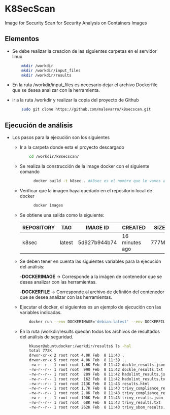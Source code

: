 # K8SecScan

Image for Security Scan for Security Analysis on Containers Images

## Elementos

- Se debe realizar la creacion de las siguientes carpetas en el servidor linux

    ```bash
        mkdir /workdir
        mkdir /workdir/input_files
        mkdir /workdir/results
    ```

- En la ruta /workdir/input_files es necesario dejar el archivo Dockerfile que se desea analizar con la herramienta.
- ir a la ruta /workdir y realizar la copia del proyecto de Github

    ```bash
        sudo git clone https://github.com/malevarro/k8secscan.git
    ```

## Ejecución de análisis

- Los pasos para la ejecución son los siguientes
  - Ir a la carpeta donde esta el proyecto descargado

    ```bash
        cd /workdir/k8secscan/
    ```

  - Se realiza la construcción de la image docker con el siguiente comando

      ```bash
            docker build -t k8sec . #k8sec es el nombre que le vamos a dar a la imagen del contenedor
      ```

  - Verificar que la imagen haya quedado en el repositorio local de docker
  
      ```bash
            docker images
      ```

  - Se obtiene una salida como la siguiente:

    | REPOSITORY | TAG | IMAGE ID | CREATED | SIZE |
    |---|---|---|---|---|
    | k8sec | latest | 5d927b944b74 | 16 minutes ago | 777MB |

  - Se deben tener en cuenta las siguientes variables para la ejecución del análisis:
  
    -**DOCKERIMAGE** -> Corresponde a la imágen de contenedor que se desea analizar con las herramientas.

    -**DOCKERFILE** -> Corresponde al archivo de definiión del contenedor que se desea analizar con las herramientas.

  - Ejecutar el docker, el siguientes es un ejemplo de ejecución con las variables indicadas.

      ```bash
          docker run --env DOCKERIMAGE='debian:latest' --env DOCKERFILE='Dockerfile' -v '/workdir/results:/results' -v '/workdir/input_files:/input_files' k8sec
      ```

  - En la ruta /workdir/results quedan todos los archivos de resultados del análisis de seguridad.
  
      ```bash
          hkuser@ubuntudocker:/workdir/results$ ls -hal
          total 772K
          drwxr-xr-x 2 root root 4.0K Feb  8 11:43 .
          drwxr-xr-x 5 root root 4.0K Feb  8 11:39 ..
          -rw-r--r-- 1 root root 1.6K Feb  8 11:42 dockle_results.json
          -rw-r--r-- 1 root root  990 Feb  8 11:42 dockle_results.txt
          -rw-r--r-- 1 root root  209 Feb  8 11:42 hadolint_results.json
          -rw-r--r-- 1 root root  162 Feb  8 11:42 hadolint_results.txt
          -rw-r--r-- 1 root root 213K Feb  8 11:43 results.html
          -rw-r--r-- 1 root root 1.7K Feb  8 11:43 trivy_compliance_results.json
          -rw-r--r-- 1 root root 2.8K Feb  8 11:43 trivy_compliance_results.txt
          -rw-r--r-- 1 root root 190K Feb  8 11:43 trivy_results.json
          -rw-r--r-- 1 root root  68K Feb  8 11:43 trivy_results.txt
          -rw-r--r-- 1 root root 262K Feb  8 11:43 trivy_sbom_results.json
      ```
